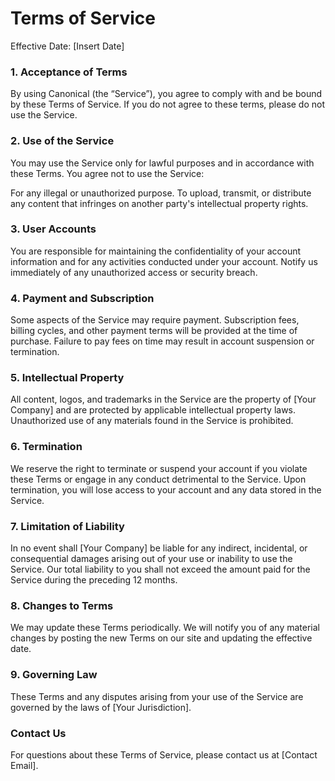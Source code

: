 # Terms of Service
Effective Date: [Insert Date]

### 1. Acceptance of Terms
By using Canonical (the “Service”), you agree to comply with and be bound by these Terms of Service. If you do not agree to these terms, please do not use the Service.

### 2. Use of the Service
You may use the Service only for lawful purposes and in accordance with these Terms. You agree not to use the Service:

For any illegal or unauthorized purpose.
To upload, transmit, or distribute any content that infringes on another party's intellectual property rights.

### 3. User Accounts
You are responsible for maintaining the confidentiality of your account information and for any activities conducted under your account. Notify us immediately of any unauthorized access or security breach.

### 4. Payment and Subscription
Some aspects of the Service may require payment. Subscription fees, billing cycles, and other payment terms will be provided at the time of purchase. Failure to pay fees on time may result in account suspension or termination.

### 5. Intellectual Property
All content, logos, and trademarks in the Service are the property of [Your Company] and are protected by applicable intellectual property laws. Unauthorized use of any materials found in the Service is prohibited.

### 6. Termination
We reserve the right to terminate or suspend your account if you violate these Terms or engage in any conduct detrimental to the Service. Upon termination, you will lose access to your account and any data stored in the Service.

### 7. Limitation of Liability
In no event shall [Your Company] be liable for any indirect, incidental, or consequential damages arising out of your use or inability to use the Service. Our total liability to you shall not exceed the amount paid for the Service during the preceding 12 months.

### 8. Changes to Terms
We may update these Terms periodically. We will notify you of any material changes by posting the new Terms on our site and updating the effective date.

### 9. Governing Law
These Terms and any disputes arising from your use of the Service are governed by the laws of [Your Jurisdiction].

### Contact Us
For questions about these Terms of Service, please contact us at [Contact Email].
